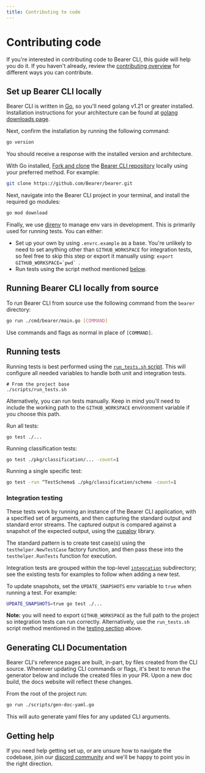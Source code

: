 ```yaml
---
title: Contributing to code
---
```


# Contributing code

If you're interested in contributing code to Bearer CLI, this guide will help you do it. If you haven't already, review the [contributing overview](/contributing/) for different ways you can contribute.

## Set up Bearer CLI locally

Bearer CLI is written in [Go](https://www.go.dev), so you'll need golang v1.21 or greater installed. Installation instructions for your architecture can be found at [golang downloads page](https://go.dev/dl/).

Next, confirm the installation by running the following command:

```bash
go version
```

You should receive a response with the installed version and architecture.

With Go installed, [Fork and clone](https://docs.github.com/en/get-started/quickstart/contributing-to-projects) the [Bearer CLI repository]({{meta.sourcePath}}) locally using your preferred method. For example:

```bash
git clone https://github.com/Bearer/bearer.git
```

Next, navigate into the Bearer CLI project in your terminal, and install the required go modules:

```bash
go mod download
```

Finally, we use [direnv](https://direnv.net/) to manage env vars in development. This is primarily used for running tests. You can either:

- Set up your own by using `.envrc.example` as a base. You're unlikely to need to set anything other than `GITHUB_WORKSPACE` for integration tests, so feel free to skip this step or export it manually using: ```export GITHUB_WORKSPACE=`pwd` ```.
- Run tests using the script method mentioned [below](#running-tests).


## Running Bearer CLI locally from source

To run Bearer CLI from source use the following command from the `bearer` directory:

```bash
go run ./cmd/bearer/main.go [COMMAND]
```
Use commands and flags as normal in place of `[COMMAND]`.

## Running tests

Running tests is best performed using the [`run_tests.sh` script]({{meta.sourcePath}}/blob/main/scripts/run_tests.sh). This will configure all needed variables to handle both unit and integration tests.

```
# From the project base
./scripts/run_tests.sh
```

Alternatively, you can run tests manually. Keep in mind you'll need to include the working path to the `GITHUB_WORKSPACE` environment variable if you choose this path.

Run all tests:

``` shell
go test ./...
```

Running classification tests:

```bash
go test ./pkg/classification/... -count=1
```

Running a single specific test:

```bash
go test -run ^TestSchema$ ./pkg/classification/schema -count=1
```

### Integration testing

These tests work by running an instance of the Bearer CLI application, with a
specified set of arguments, and then capturing the standard output and standard
error streams. The captured output is compared against a snapshot of the
expected output, using the [cupaloy](https://github.com/bradleyjkemp/cupaloy)
library.

The standard pattern is to create test case(s) using the
`testhelper.NewTestCase` factory function, and then pass these into the
`testhelper.RunTests` function for execution.

Integration tests are grouped within the top-level
[`integration`](/integration) subdirectory; see the existing tests for examples
to follow when adding a new test.

To update snapshots, set the `UPDATE_SNAPSHOTS` env variable to `true` when running a test. For example:

```bash
UPDATE_SNAPSHOTS=true go test ./...
```

**Note:** you will need to export `GITHUB_WORKSPACE` as the full path to the project so integration tests can run correctly. Alternatively, use the `run_tests.sh` script method mentioned in the [testing section](#running-tests) above.

## Generating CLI Documentation

Bearer CLI's reference pages are built, in-part, by files created from the CLI source. Whenever updating CLI commands or flags, it's best to rerun the generator below and include the created files in your PR. Upon a new doc build, the docs website will reflect these changes.

From the root of the project run:

```bash
go run ./scripts/gen-doc-yaml.go
```

This will auto generate yaml files for any updated CLI arguments.

## Getting help

If you need help getting set up, or are unsure how to navigate the codebase, join our [discord community]({{meta.links.discord}}) and we'll be happy to point you in the right direction.
